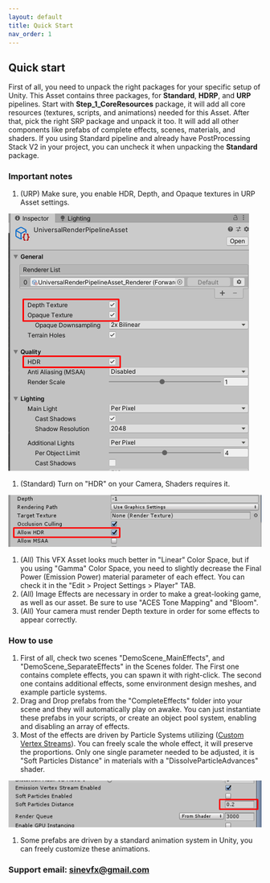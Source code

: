 ```yaml
---
layout: default
title: Quick Start
nav_order: 1
---
```


## Quick start

First of all, you need to unpack the right packages for your specific setup of Unity. This Asset contains three packages, for **Standard**, **HDRP**, and **URP** pipelines. Start with **Step_1_CoreResources** package, it will add all core resources (textures, scripts, and animations) needed for this Asset. After that, pick the right SRP package and unpack it too. It will add all other components like prefabs of complete effects, scenes, materials, and shaders. If you using Standard pipeline and already have PostProcessing Stack V2 in your project, you can uncheck it when unpacking the **Standard** package.

### Important notes

1. (URP) Make sure, you enable HDR, Depth, and Opaque textures in URP Asset settings.

![s19](/assets/images/Screenshot_19.png)

1. (Standard) Turn on "HDR" on your Camera, Shaders requires it.

![s18](/assets/images/Screenshot_18.png)

1. (All) This VFX Asset looks much better in "Linear" Color Space, but if you using "Gamma" Color Space, you need to slightly decrease the Final Power (Emission Power) material parameter of each effect. You can check it in the "Edit > Project Settings > Player" TAB.
1. (All) Image Effects are necessary in order to make a great-looking game, as well as our asset. Be sure to use "ACES Tone Mapping" and "Bloom".
1. (All) Your camera must render Depth texture in order for some effects to appear correctly.



### How to use

1. First of all, check two scenes "DemoScene_MainEffects", and "DemoScene_SeparateEffects" in the Scenes folder. The First one contains complete effects, you can spawn it with right-click. The second one contains additional effects, some environment design meshes, and example particle systems.
1. Drag and Drop prefabs from the "CompleteEffects" folder into your scene and they will automatically play on awake. You can just instantiate these prefabs in your scripts, or create an object pool system, enabling and disabling an array of effects.
1. Most of the effects are driven by Particle Systems utilizing ([Custom Vertex Streams](https://docs.unity3d.com/Manual/PartSysVertexStreams.html)). You can freely scale the whole effect, it will preserve the proportions. Only one single parameter needed to be adjusted, it is "Soft Particles Distance" in materials with a "DissolveParticleAdvances" shader.

![s20](/assets/images/Screenshot_20.png)

1. Some prefabs are driven by a standard animation system in Unity, you can freely customize these animations.



### Support email: sinevfx@gmail.com
